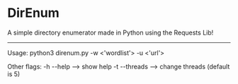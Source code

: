 # DirEnum 

A simple directory enumerator made in Python using the Requests Lib!

<hr>
Usage: python3 direnum.py -w <'wordlist'> -u <'url'>

Other flags:
-h	--help --> show help
-t 	--threads --> change threads (default is 5)
